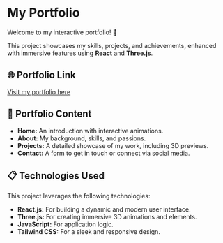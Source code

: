# My Portfolio

Welcome to my interactive portfolio! 🌟

This project showcases my skills, projects, and achievements, enhanced with immersive features using **React** and **Three.js**.

## 🌐 Portfolio Link
[Visit my portfolio here](https://gibrilkharfallah.github.io/Portfolio/)

## 📂 Portfolio Content
- **Home:** An introduction with interactive animations.
- **About:** My background, skills, and passions.
- **Projects:** A detailed showcase of my work, including 3D previews.
- **Contact:** A form to get in touch or connect via social media.

## 📋 Technologies Used
This project leverages the following technologies:
- **React.js:** For building a dynamic and modern user interface.
- **Three.js:** For creating immersive 3D animations and elements.
- **JavaScript:** For application logic.
- **Tailwind CSS:** For a sleek and responsive design.
